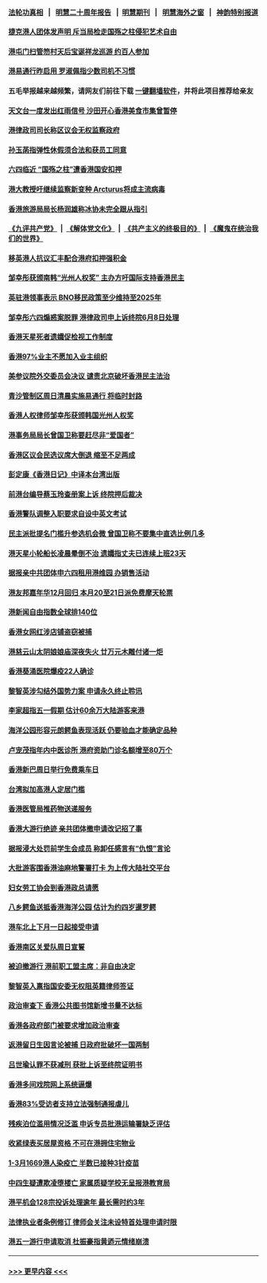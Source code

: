 #### [法轮功真相](https://github.com/gfw-breaker/truth/blob/master/README.md?t=0) &nbsp;&nbsp;|&nbsp;&nbsp; [明慧二十周年报告](https://github.com/gfw-breaker/mh-reports/blob/master/README.md?t=0) &nbsp;&nbsp;|&nbsp;&nbsp;[明慧期刊](https://github.com/gfw-breaker/mh-qikan) &nbsp;&nbsp;|&nbsp;&nbsp; [明慧海外之窗](https://github.com/gfw-breaker/mh-news/blob/master/README.md?t=0) &nbsp;&nbsp;|&nbsp;&nbsp; [神韵特别报道](https://github.com/gfw-breaker/mh-news/blob/master/shenyun.md?t=0)
#### [捷克港人团体发声明 斥当局检走国殇之柱侵犯艺术自由](../pages/nsc415/n13990951.md?t=05090043) 
#### [港屯门扫管笏村天后宝诞祥龙巡游 约百人参加](../pages/nsc415/n13990910.md?t=05090043) 
#### [港易通行昨启用 罗淑佩指少数司机不习惯](../pages/nsc415/n13990894.md?t=05090043) 
#### 五毛举报越来越频繁，请网友们前往下载 [一键翻墙软件](https://github.com/gfw-breaker/ssr-accounts)，并将此项目推荐给亲友
#### [天文台一度发出红雨信号 沙田开心香港美食市集曾暂停](../pages/nsc415/n13990877.md?t=05090043) 
#### [港律政司司长称区议会无权监察政府](../pages/nsc415/n13990787.md?t=05090043) 
#### [孙玉菡指弹性休假须合法和获员工同意](../pages/nsc415/n13990763.md?t=05090043) 
#### [六四临近 “国殇之柱”遭香港国安扣押](../pages/nsc415/n13990875.md?t=05090043) 
#### [港大教授吁继续监察新变种 Arcturus将成主流病毒](../pages/nsc415/n13990753.md?t=05090043) 
#### [香港旅游局局长杨润雄称冰协未完全跟从指引](../pages/nsc415/n13990705.md?t=05090043) 
#### [《九评共产党》](https://github.com/begood0513/9ping.md/blob/master/README.md) &nbsp;|&nbsp; [《解体党文化》](../../../../jtdwh.md/blob/master/README.md)  &nbsp;|&nbsp; [《共产主义的终极目的》](../../../../gczydzjmd.md/blob/master/README.md) &nbsp;|&nbsp; [《魔鬼在统治我们的世界》](../../../../mgztzwmdsj.md/blob/master/README.md) 
#### [移英港人抗议汇丰配合港府扣押强积金](../pages/nsc415/n13990714.md?t=05090043) 
#### [邹幸彤获颁南韩“光州人权奖” 主办方吁国际支持香港民主](../pages/nsc415/n13989248.md?t=05090043) 
#### [英驻港领事表示 BNO移民政策至少维持至2025年](../pages/nsc415/n13988563.md?t=05090043) 
#### [邹幸彤六四煽惑案脱罪 港律政司申上诉终院6月8日处理](../pages/nsc415/n13988555.md?t=05090043) 
#### [香港天星死者遗孀促检视工作制度](../pages/nsc415/n13988534.md?t=05090043) 
#### [香港97%业主不愿加入业主组织](../pages/nsc415/n13988528.md?t=05090043) 
#### [美参议院外交委员会决议 谴责北京破坏香港民主法治](../pages/nsc415/n13988498.md?t=05090043) 
#### [青沙管制区周日清晨实施易通行 将临时封路](../pages/nsc415/n13988491.md?t=05090043) 
#### [香港人权律师邹幸彤获颁韩国光州人权奖](../pages/nsc415/n13988483.md?t=05090043) 
#### [港事务局局长曾国卫称要赶尽非“爱国者”](../pages/nsc415/n13988442.md?t=05090043) 
#### [香港区议会民选议席大倒退 缩至不足两成](../pages/nsc415/n13987904.md?t=05090043) 
#### [彭定康《香港日记》中译本台湾出版](../pages/nsc415/n13987674.md?t=05090043) 
#### [前港台编导蔡玉玲查册案上诉 终院押后裁决](../pages/nsc415/n13987670.md?t=05090043) 
#### [香港警队调整入职要求自设中英文考试](../pages/nsc415/n13987656.md?t=05090043) 
#### [民主派批提名门槛升参选机会微 曾国卫称不要集中直选比例几多](../pages/nsc415/n13987642.md?t=05090043) 
#### [港天星小轮船长凌晨晕倒不治 遗孀指丈夫已连续上班23天](../pages/nsc415/n13987636.md?t=05090043) 
#### [据报亲中共团体申六四租用港维园 办销售活动](../pages/nsc415/n13987631.md?t=05090043) 
#### [港友邦嘉年华12月回归 本月20至21日派免费摩天轮票](../pages/nsc415/n13987608.md?t=05090043) 
#### [港新闻自由指数全球排140位](../pages/nsc415/n13987592.md?t=05090043) 
#### [香港女网红涉店铺盗窃被捕](../pages/nsc415/n13986917.md?t=05090043) 
#### [港慈云山太阴娘娘庙深夜失火 廿万元木雕付诸一炬](../pages/nsc415/n13986911.md?t=05090043) 
#### [香港葵涌医院爆疫22人确诊](../pages/nsc415/n13986907.md?t=05090043) 
#### [黎智英涉勾结外国势力案 申请永久终止聆讯](../pages/nsc415/n13986898.md?t=05090043) 
#### [李家超指五一假期 估计60余万大陆游客来港](../pages/nsc415/n13986889.md?t=05090043) 
#### [海洋公园形容元朗鳄鱼表现活跃 仍要验血才能确定品种](../pages/nsc415/n13986882.md?t=05090043) 
#### [卢宠茂指年内中医诊所 港府资助门诊名额增至80万个](../pages/nsc415/n13986878.md?t=05090043) 
#### [香港新巴周日举行免费乘车日](../pages/nsc415/n13986868.md?t=05090043) 
#### [台湾拟加高港人定居门槛](../pages/nsc415/n13986840.md?t=05090043) 
#### [香港医管局推药物送递服务](../pages/nsc415/n13986823.md?t=05090043) 
#### [香港大游行绝迹 亲共团体撤申请改记招了事](../pages/nsc415/n13986482.md?t=05090043) 
#### [据报浸大处罚前学生会成员 称卸任感言有“仇恨”言论](../pages/nsc415/n13986248.md?t=05090043) 
#### [大批游客围香港油麻地警署打卡 为上传大陆社交平台](../pages/nsc415/n13986236.md?t=05090043) 
#### [妇女劳工协会到香港政总请愿](../pages/nsc415/n13986223.md?t=05090043) 
#### [八乡鳄鱼送抵香港海洋公园 估计为约四岁暹罗鳄](../pages/nsc415/n13986206.md?t=05090043) 
#### [港车北上下月一日起接受申请](../pages/nsc415/n13986189.md?t=05090043) 
#### [香港南区关爱队周日宣誓](../pages/nsc415/n13986122.md?t=05090043) 
#### [被迫撤游行 港前职工盟主席：非自由决定](../pages/nsc415/n13984510.md?t=05090043) 
#### [黎智英入禀指国安委无权阻英籍律师签证](../pages/nsc415/n13984474.md?t=05090043) 
#### [政治审查下 香港公共图书馆新增书量不达标](../pages/nsc415/n13984528.md?t=05090043) 
#### [香港各政府部门被要求增加政治审查](../pages/nsc415/n13984201.md?t=05090043) 
#### [返港留日生因言论被捕 日政府批破坏一国两制](../pages/nsc415/n13984109.md?t=05090043) 
#### [吕世瑜认罪不获减刑 获批上诉至终院证明书](../pages/nsc415/n13983301.md?t=05090043) 
#### [香港多间戏院网上系统逼爆](../pages/nsc415/n13983295.md?t=05090043) 
#### [香港83%受访者支持立法强制通报虐儿](../pages/nsc415/n13983289.md?t=05090043) 
#### [残疾泊位滥用情况泛滥 申诉专员批港运输署缺乏评估](../pages/nsc415/n13983252.md?t=05090043) 
#### [收紧绿表买居屋资格 不可在港拥住宅物业](../pages/nsc415/n13983258.md?t=05090043) 
#### [1-3月1669港人染疫亡 半数已接种3针疫苗](../pages/nsc415/n13983232.md?t=05090043) 
#### [中四生疑遭欺凌堕楼亡 家属质疑学校无呈报港教育局](../pages/nsc415/n13983225.md?t=05090043) 
#### [港平机会128宗投诉处理逾年 最长需时约3年](../pages/nsc415/n13982490.md?t=05090043) 
#### [法律执业者条例修订 律师会关注未设特首处理申请时限](../pages/nsc415/n13982487.md?t=05090043) 
#### [港五一游行申请取消 杜振豪指黄迺元情绪崩溃](../pages/nsc415/n13982482.md?t=05090043) 

----
#### [ >>> 更早内容 <<< ](../indexes/nsc415-earlier.md)
